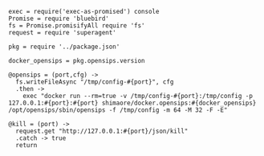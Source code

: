     exec = require('exec-as-promised') console
    Promise = require 'bluebird'
    fs = Promise.promisifyAll require 'fs'
    request = require 'superagent'

    pkg = require '../package.json'

    docker_opensips = pkg.opensips.version

    @opensips = (port,cfg) ->
      fs.writeFileAsync "/tmp/config-#{port}", cfg
      .then ->
        exec "docker run --rm=true -v /tmp/config-#{port}:/tmp/config -p 127.0.0.1:#{port}:#{port} shimaore/docker.opensips:#{docker_opensips} /opt/opensips/sbin/opensips -f /tmp/config -m 64 -M 32 -F -E"

    @kill = (port) ->
      request.get "http://127.0.0.1:#{port}/json/kill"
      .catch -> true
      return
